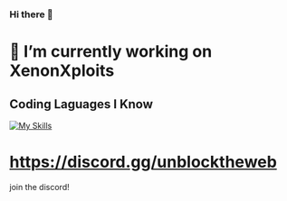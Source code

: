 ### Hi there 👋

# 🔭 I’m currently working on XenonXploits
## Coding Laguages I Know
[![My Skills](https://skillicons.dev/icons?i=js,html,css)](https://skillicons.dev)
# https://discord.gg/unblocktheweb
join the discord!
